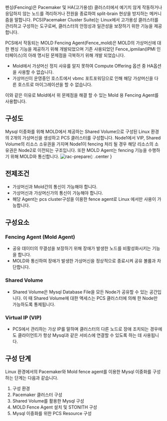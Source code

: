 펜싱(Fencing)은 Pacemaker 및 HA(고가용성) 클러스터에서 예기치 않게 작동하거나 응답하지 않는 노드를 격리하거나 전원을 종료하여 split-brain 현상을 방지하는 메커니즘을 말합니다. PCS(Pacemaker Cluster Suite)는 Linux에서 고가용성 클러스터를 관리하고 구성하는 도구로써, 클러스터의 안정성과 일관성을 보장하기 위한 기능을 제공합니다.

PCS에서 작동되는 MOLD Fencing Agent(Fence_mold)은 MOLD의 가상머신에 대한 펜싱 기능을 제공하기 위해 개발되었으며 기존 사용되었던 Fence_ipmilan(IPMI 인터페이스)의 아래 명시된 문제점을 극복하기 위해 개발 되었습니다.

  - Mold에서 가상머신 정지 사유를 알지 못하여 Compute Offering 옵션 중 HA옵션을 사용할 수 없습니다.
  - 가상머신이 운영중인 호스트에서 vbmc 포트포워딩으로 인해 해당 가상머신을 다른 호스트로 마이그레이션을 할 수 없습니다.

이와 같은 이유로 Mold에서 위 문제점을 해결 할 수 있는 Mold 용 Fencing Agent를 사용합니다.

## 구성도
Mysql 이중화를 위해 MOLD에서 제공하는 Shared Volume으로 구성된 Linux 환경의 2개의 가상머신을 생성하고 PCS 클러스터를 구성합니다. Node1에서 VIP, Shared Volume의 리소스 소유권을 가지며 Node1이 fencing 처리 될 경우 해당 리소스의 소유권은 Node2로 이전되는 구조입니다.
또한 MOLD Agent는 fencing 기능을 수행하기 위해 MOLD와 통신합니다. 
![rac-prepare](../../../../assets/images/fence_mold/fence-mold-architecture.png){: .center }

## 전제조건
- 가상머신과 Mold간의 통신이 가능해야 합니다.
- 가상머신과 가상머신가의 통신이 가능해야 합니다.
- 해당 Agent는 pcs cluster구성을 이용한 fence agent로 Linux 에서만 사용이 가능합니다.

## 구성요소
### Fencing Agent (Mold Agent)
- 공유 데이터의 무결성을 보장하기 위해 장애가 발생한 노드를 비활성화시키는 기능을 합니다.
- MOLD와 통신하여 장애가 발생한 가상머신을 정상적으로 종료시켜 공유 볼륨과 차단합니다. 

### Shared Volume
- Shared Volume은 Mysql Database File을 모든 Node가 공유할 수 있는 공간입니다. 이 때 Shared Volume에 대한 액세스는 PCS 클러스터에 의해 한 Node만 가능하도록 통제됩니다.

### Virtual IP (VIP)
- PCS에서 관리하는 가상 IP를 말하며 클러스터의 다른 노드로 장애 조치되는 경우에도 클라이언트가 항상 Mysql과 같은 서비스에 연결할 수 있도록 하는 데 사용됩니다.

## 구성 단계
Linux 환경에서의 Pacemaker와 Mold fence agent를 이용한 Mysql 이중화를 구성하는 단계는 다음과 같습니다.

1. 구성 환경
2. Pacemaker 클러스터 구성
3. Shared Volume를 활용한 Mysql 구성
4. MOLD Fence Agent 설치 및 STONITH 구성
5. Mysql 이중화를 위한 PCS Resource 구성

